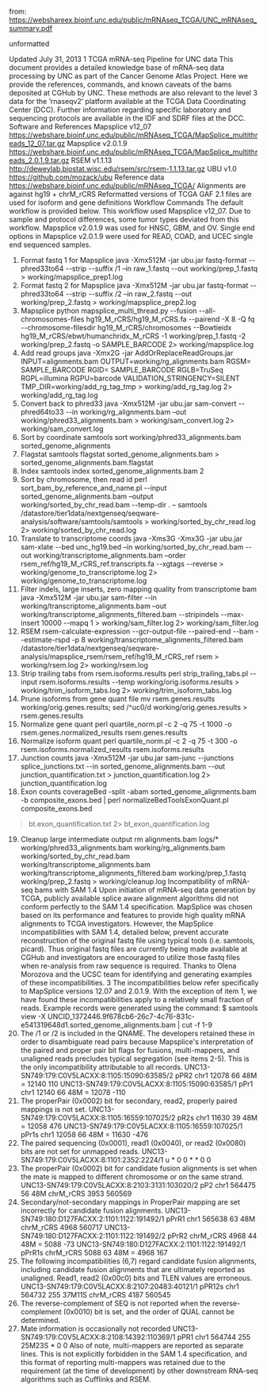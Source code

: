 from: https://webshareex.bioinf.unc.edu/public/mRNAseq_TCGA/UNC_mRNAseq_summary.pdf

unformatted

Updated July 31, 2013
1
TCGA mRNA-seq Pipeline for UNC data
This document provides a detailed knowledge base of mRNA-seq data processing by UNC as part of the Cancer
Genome Atlas Project. Here we provide the references, commands, and known caveats of the bams deposited at
CGHub by UNC. These methods are also relevant to the level 3 data for the ‘rnaseqv2’ platform available at the
TCGA Data Coordinating Center (DCC). Further information regarding specific laboratory and sequencing protocols
are available in the IDF and SDRF files at the DCC.
Software and References
Mapsplice v12_07 https://webshare.bioinf.unc.edu/public/mRNAseq_TCGA/MapSplice_multithreads_12_07.tar.gz
Mapsplice v2.0.1.9 https://webshare.bioinf.unc.edu/public/mRNAseq_TCGA/MapSplice_multithreads_2.0.1.9.tar.gz
RSEM v1.1.13 http://deweylab.biostat.wisc.edu/rsem/src/rsem-1.1.13.tar.gz
UBU v1.0 https://github.com/mozack/ubu
Reference data https://webshare.bioinf.unc.edu/public/mRNAseq_TCGA/
Alignments are against hg19 + chrM_rCRS
Reformatted versions of TCGA GAF 2.1 files are used for isoform and gene definitions
Workflow Commands
The default workflow is provided below. This workflow used Mapsplice v12_07. Due to sample and protocol
differences, some tumor types deviated from this workflow. Mapsplice v2.0.1.9 was used for HNSC, GBM, and OV.
Single end options in Mapsplice v2.0.1.9 were used for READ, COAD, and UCEC single end sequenced samples.
1. Format fastq 1 for Mapsplice
java -Xmx512M -jar ubu.jar fastq-format --phred33to64 --strip --suffix /1 –in raw_1.fastq --out working/prep_1.fastq >
working/mapsplice_prep1.log
2. Format fastq 2 for Mapsplice
java -Xmx512M -jar ubu.jar fastq-format --phred33to64 --strip --suffix /2 –in raw_2.fastq --out working/prep_2.fastq >
working/mapsplice_prep2.log
3. Mapsplice
python mapsplice_multi_thread.py --fusion --all-chromosomes-files hg19_M_rCRS/hg19_M_rCRS.fa --pairend -X 8 -Q fq --chromosome-filesdir hg19_M_rCRS/chromosomes --Bowtieidx hg19_M_rCRS/ebwt/humanchridx_M_rCRS -1 working/prep_1.fastq -2 working/prep_2.fastq -o
SAMPLE_BARCODE 2> working/mapsplice.log
4. Add read groups
java -Xmx2G -jar AddOrReplaceReadGroups.jar INPUT=alignments.bam OUTPUT=working/rg_alignments.bam RGSM=
SAMPLE_BARCODE RGID= SAMPLE_BARCODE RGLB=TruSeq RGPL=illumina RGPU=barcode
VALIDATION_STRINGENCY=SILENT TMP_DIR=working/add_rg_tag_tmp > working/add_rg_tag.log 2> working/add_rg_tag.log
5. Convert back to phred33
java -Xmx512M -jar ubu.jar sam-convert --phred64to33 --in working/rg_alignments.bam –out working/phred33_alignments.bam >
working/sam_convert.log 2> working/sam_convert.log
6. Sort by coordinate
samtools sort working/phred33_alignments.bam sorted_genome_alignments
7. Flagstat
samtools flagstat sorted_genome_alignments.bam > sorted_genome_alignments.bam.flagstat
8. Index
samtools index sorted_genome_alignments.bam 
2
9. Sort by chromosome, then read id
perl sort_bam_by_reference_and_name.pl --input sorted_genome_alignments.bam –output working/sorted_by_chr_read.bam --temp-dir . –
samtools /datastore/tier1data/nextgenseq/seqware-analysis/software/samtools/samtools > working/sorted_by_chr_read.log 2>
working/sorted_by_chr_read.log
10. Translate to transcriptome coords
java -Xms3G -Xmx3G -jar ubu.jar sam-xlate --bed unc_hg19.bed –in working/sorted_by_chr_read.bam --out
working/transcriptome_alignments.bam –order rsem_ref/hg19_M_rCRS_ref.transcripts.fa --xgtags --reverse >
working/genome_to_transcriptome.log 2> working/genome_to_transcriptome.log
11. Filter indels, large inserts, zero mapping quality from transcriptome bam
java -Xmx512M -jar ubu.jar sam-filter --in working/transcriptome_alignments.bam –out working/transcriptome_alignments_filtered.bam --stripindels --max-insert 10000 --mapq 1 > working/sam_filter.log 2> working/sam_filter.log
12. RSEM
rsem-calculate-expression --gcr-output-file --paired-end --bam --estimate-rspd -p 8 working/transcriptome_alignments_filtered.bam
/datastore/tier1data/nextgenseq/seqware-analysis/mapsplice_rsem/rsem_ref/hg19_M_rCRS_ref rsem > working/rsem.log 2> working/rsem.log
13. Strip trailing tabs from rsem.isoforms.results
perl strip_trailing_tabs.pl --input rsem.isoforms.results --temp working/orig.isoforms.results > working/trim_isoform_tabs.log 2>
working/trim_isoform_tabs.log
14. Prune isoforms from gene quant file
mv rsem.genes.results working/orig.genes.results; sed /^uc0/d working/orig.genes.results > rsem.genes.results
15. Normalize gene quant
perl quartile_norm.pl -c 2 -q 75 -t 1000 -o rsem.genes.normalized_results rsem.genes.results
16. Normalize isoform quant
perl quartile_norm.pl -c 2 -q 75 -t 300 -o rsem.isoforms.normalized_results rsem.isoforms.results
17. Junction counts
java -Xmx512M -jar ubu.jar sam-junc --junctions splice_junctions.txt --in sorted_genome_alignments.bam --out junction_quantification.txt >
junction_quantification.log 2> junction_quantification.log
18. Exon counts
coverageBed -split -abam sorted_genome_alignments.bam -b composite_exons.bed | perl normalizeBedToolsExonQuant.pl composite_exons.bed
> bt.exon_quantification.txt 2> bt_exon_quantification.log
19. Cleanup large intermediate output
rm alignments.bam logs/* working/phred33_alignments.bam working/rg_alignments.bam working/sorted_by_chr_read.bam
working/transcriptome_alignments.bam working/transcriptome_alignments_filtered.bam working/prep_1.fastq working/prep_2.fastq >
working/cleanup.log
Incompatibility of mRNA-seq bams with SAM 1.4
Upon initiation of mRNA-seq data generation by TCGA, publicly available splice aware alignment algorithms did not
conform perfectly to the SAM 1.4 specification. MapSplice was chosen based on its performance and features to
provide high quality mRNA alignments to TCGA investigators. However, the MapSplice incompatibilities with SAM
1.4, detailed below, prevent accurate reconstruction of the original fastq file using typical tools (i.e. samtools,
picard). Thus original fastq files are currently being made available at CGHub and investigators are encouraged to
utilize those fastq files when re-analysis from raw sequence is required. Thanks to Olena Morozova and the UCSC
team for identifying and generating examples of these incompatibilities. 
3
The incompatibilities below refer specifically to MapSplice versions 12.07 and 2.0.1.9. With the exception of item
1, we have found these incompatibilities apply to a relatively small fraction of reads.
Example records were generated using the command:
$ samtools view -X UNCID_1372446.9f678cb6-26c7-4c76-831c-e541319648d1.sorted_genome_alignments.bam | cut -f 1-9
1. The /1 or /2 is included in the QNAME. The developers retained these in order to disambiguate read pairs
because Mapsplice's interpretation of the paired and proper pair bit flags for fusions, multi-mappers, and
unaligned reads precludes typical segregation (see items 2-5). This is the only incompatibility attributable to all
records.
UNC13-SN749:179:C0V5LACXX:8:1105:15090:63585/2 pPR2 chr1 12078 66 48M = 12140 110
UNC13-SN749:179:C0V5LACXX:8:1105:15090:63585/1 pPr1 chr1 12140 66 48M = 12078 -110
2. The properPair (0x0002) bit for secondary, read2, properly paired mappings is not set.
UNC13-SN749:179:C0V5LACXX:8:1105:16559:107025/2 pR2s chr1 11630 39 48M = 12058 476
UNC13-SN749:179:C0V5LACXX:8:1105:16559:107025/1 pPr1s chr1 12058 66 48M = 11630 -476
3. The paired sequencing (0x0001), read1 (0x0040), or read2 (0x0080) bits are not set for unmapped reads.
UNC13-SN749:179:C0V5LACXX:8:1101:2352:2224/1 u * 0 0 * * 0 0
4. The properPair (0x0002) bit for candidate fusion alignments is set when the mate is mapped to different
chromosome or on the same strand.
UNC13-SN749:179:C0V5LACXX:8:2103:3131:103020/2 pP2 chr1 564475 56 48M chrM_rCRS 3953 560569
5. Secondary/not-secondary mappings in ProperPair mapping are set incorrectly for candidate fusion alignments.
UNC13-SN749:180:D127FACXX:2:1101:1122:191492/1 pPrR1 chr1 565638 63 48M chrM_rCRS 4968 560717
UNC13-SN749:180:D127FACXX:2:1101:1122:191492/2 pPrR2 chrM_rCRS 4968 44 48M = 5088 -73
UNC13-SN749:180:D127FACXX:2:1101:1122:191492/1 pPrR1s chrM_rCRS 5088 63 48M = 4968 167
6. The following incompatibilities (6,7) regard candidate fusion alignments, including candidate fusion alignments
that are ultimately reported as unaligned. Read1, read2 (0x00c0) bits and TLEN values are erroneous.
UNC13-SN749:179:C0V5LACXX:8:2107:20483:40121/1 pPR12s chr1 564732 255 37M11S chrM_rCRS 4187 560545
7. The reverse-complement of SEQ is not reported when the reverse-complement (0x0010) bit is set, and the order
of QUAL cannot be determined.
8. Mate information is occasionally not recorded
UNC13-SN749:179:C0V5LACXX:8:2108:14392:110369/1 pPR1 chr1 564744 255 25M23S * 0 0
Also of note, multi-mappers are reported as separate lines. This is not explicitly forbidden in the SAM 1.4
specification, and this format of reporting multi-mappers was retained due to the requirement (at the time of
development) by other downstream RNA-seq algorithms such as Cufflinks and RSEM. 